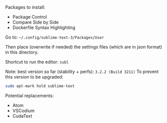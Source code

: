 Packages to install:

- Package Control
- Compare Side by Side
- Dockerfile Syntax Highlighting

Go to: ``` ~/.config/sublime-text-3/Packages/User ```

Then place (overwrite if needed) the settings files (which are in json format) in this directory.

Shortcut to run the editor: ``` subl ```

Note: best version so far (stability + perfs): ``` 3.2.2 (Build 3211) ```
To prevent this version to be upgraded:

```sh
sudo apt-mark hold sublime-text
```

Potential replacements:

- Atom
- VSCodium
- CudaText
